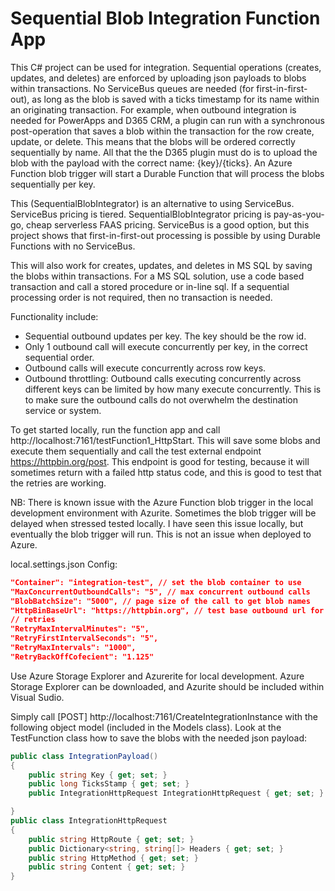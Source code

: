 # Sequential Blob Integration Function App

This C# project can be used for integration. Sequential operations (creates, updates, and deletes) are enforced by uploading json payloads to blobs within transactions. No ServiceBus queues are needed (for first-in-first-out), as long as the blob is saved with a ticks timestamp for its name within an originating transaction. For example, when outbound integration is needed for PowerApps and D365 CRM, a plugin can run with a synchronous post-operation that saves a blob within the transaction for the row create, update, or delete. This means that the blobs will be ordered correctly sequentially by name. All that the the D365 plugin must do is to upload the blob with the payload with the correct name: {key}/{ticks}. An Azure Function blob trigger will start a Durable Function that will process the blobs sequentially per key.

This (SequentialBlobIntegrator) is an alternative to using ServiceBus. ServiceBus pricing is tiered. SequentialBlobIntegrator pricing is pay-as-you-go, cheap serverless FAAS pricing. ServiceBus is a good option, but this project shows that first-in-first-out processing is possible by using Durable Functions with no ServiceBus. 

This will also work for creates, updates, and deletes in MS SQL by saving the blobs within transactions. For a MS SQL solution, use a code based transaction and call a stored procedure or in-line sql. If a sequential processing order is not required, then no transaction is needed.

Functionality include:

- Sequential outbound updates per key. The key should be the row id.
- Only 1 outbound call will execute concurrently per key, in the correct sequential order.
- Outbound calls will execute concurrently across row keys.
- Outbound throttling: Outbound calls executing concurrently across different keys can be limited by how many execute concurrently. This is to make sure the outbound calls do not overwhelm the destination service or system.

To get started locally, run the function app and call http://localhost:7161/testFunction1_HttpStart. This will save some blobs and execute them sequentially and call the test external endpoint https://httpbin.org/post. This endpoint is good for testing, because it will sometimes return with a failed http status code, and this is good to test that the retries are working.

NB: There is known issue with the Azure Function blob trigger in the local development environment with Azurite. Sometimes the blob trigger will be delayed when stressed tested locally. I have seen this issue locally, but eventually the blob trigger will run. This is not an issue when deployed to Azure.

local.settings.json Config:
```json
"Container": "integration-test", // set the blob container to use
"MaxConcurrentOutboundCalls": "5", // max concurrent outbound calls
"BlobBatchSize": "5000", // page size of the call to get blob names
"HttpBinBaseUrl": "https://httpbin.org", // test base outbound url for dev purposes
// retries
"RetryMaxIntervalMinutes": "5",
"RetryFirstIntervalSeconds": "5",
"RetryMaxIntervals": "1000",
"RetryBackOffCofecient": "1.125"
```

Use Azure Storage Explorer and Azurerite for local development. Azure Storage Explorer can be downloaded, and Azurite should be included within Visual Sudio.

Simply call [POST] http://localhost:7161/CreateIntegrationInstance with the following object model (included in the Models class). Look at the TestFunction class how to save the blobs with the needed json payload:

```csharp
public class IntegrationPayload()
{
    public string Key { get; set; }
    public long TicksStamp { get; set; }
    public IntegrationHttpRequest IntegrationHttpRequest { get; set; }

}
public class IntegrationHttpRequest
{
    public string HttpRoute { get; set; }
    public Dictionary<string, string[]> Headers { get; set; }
    public string HttpMethod { get; set; }
    public string Content { get; set; }
}
```
